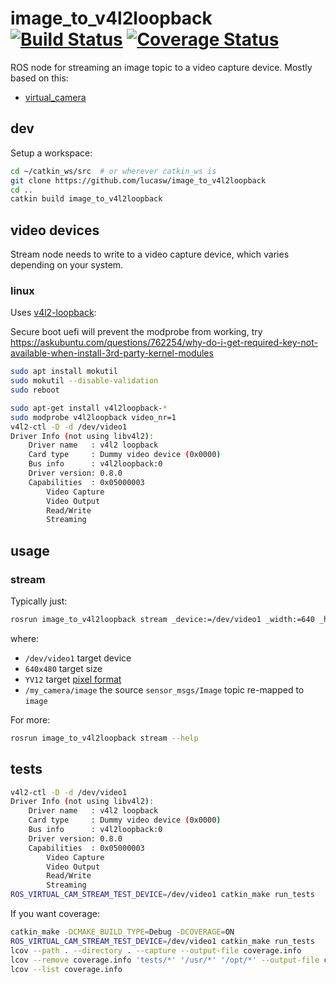 # image_to_v4l2loopback [![Build Status](https://travis-ci.org/lucasw/image_to_v4l2loopback.svg?branch=master)](https://travis-ci.org/lucasw/image_to_v4l2loopback) [![Coverage Status](https://coveralls.io/repos/lucasw/image_to_v4l2loopback/badge.svg?branch=master)](https://coveralls.io/r/lucasw/image_to_v4l2loopback?branch=master)

ROS node for streaming an image topic to  a video capture device. Mostly
based on this:

* [virtual_camera](https://github.com/czw90130/virtual_camera)

## dev

Setup a workspace:

```bash
cd ~/catkin_ws/src  # or wherever catkin_ws is
git clone https://github.com/lucasw/image_to_v4l2loopback
cd ..
catkin build image_to_v4l2loopback
```

## video devices

Stream node needs to write to a video capture device, which varies depending on
your system.

### linux

Uses [v4l2-loopback](https://github.com/umlaeute/v4l2loopback):

Secure boot uefi will prevent the modprobe from working, try https://askubuntu.com/questions/762254/why-do-i-get-required-key-not-available-when-install-3rd-party-kernel-modules

```bash
sudo apt install mokutil
sudo mokutil --disable-validation
sudo reboot
```

```bash
sudo apt-get install v4l2loopback-*
sudo modprobe v4l2loopback video_nr=1
v4l2-ctl -D -d /dev/video1
Driver Info (not using libv4l2):
    Driver name   : v4l2 loopback
    Card type     : Dummy video device (0x0000)
    Bus info      : v4l2loopback:0
    Driver version: 0.8.0
    Capabilities  : 0x05000003
        Video Capture
        Video Output
        Read/Write
        Streaming
```

## usage

### stream

Typically just:

```bash
rosrun image_to_v4l2loopback stream _device:=/dev/video1 _width:=640 _height:=480 _fourcc:=YV12 image:=/my_camera/image
```

where:

* `/dev/video1` target device
* `640x480` target size
* `YV12` target [pixel format](http://en.wikipedia.org/wiki/FourCC)
* `/my_camera/image` the source `sensor_msgs/Image` topic re-mapped to `image`

For more:

```bash
rosrun image_to_v4l2loopback stream --help
```

## tests

```bash
v4l2-ctl -D -d /dev/video1
Driver Info (not using libv4l2):
    Driver name   : v4l2 loopback
    Card type     : Dummy video device (0x0000)
    Bus info      : v4l2loopback:0
    Driver version: 0.8.0
    Capabilities  : 0x05000003
        Video Capture
        Video Output
        Read/Write
        Streaming
ROS_VIRTUAL_CAM_STREAM_TEST_DEVICE=/dev/video1 catkin_make run_tests
```

If you want coverage:

```bash
catkin_make -DCMAKE_BUILD_TYPE=Debug -DCOVERAGE=ON
ROS_VIRTUAL_CAM_STREAM_TEST_DEVICE=/dev/video1 catkin_make run_tests
lcov --path . --directory . --capture --output-file coverage.info
lcov --remove coverage.info 'tests/*' '/usr/*' '/opt/*' --output-file coverage.info
lcov --list coverage.info
```

